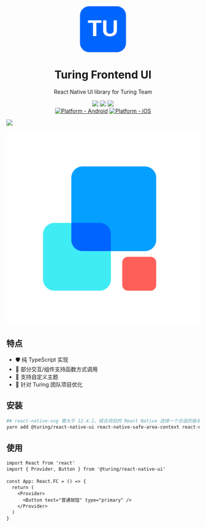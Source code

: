 <div align="center">
<img src="./logo.svg" width="120" />
</div>
<h1 align="center">Turing Frontend UI</h1>

<div align="center">
React Native UI library for Turing Team
</div>

[ui-npm-url]: https://www.npmjs.com/package/@turing/react-native-ui

<div align="center">

[![](https://img.shields.io/npm/v/@turing/react-native-ui.svg)][ui-npm-url]
[![](https://img.shields.io/npm/dm/@turing/react-native-ui.svg)][ui-npm-url]
[![](https://img.shields.io/badge/language-typescript-blue.svg)](https://www.typescriptlang.org/)
<br>
[![Platform - Android](https://img.shields.io/badge/platform-Android-3ddc84.svg?logo=android)](https://www.android.com)
[![Platform - iOS](https://img.shields.io/badge/platform-iOS-000.svg?logo=apple)](https://developer.apple.com/ios)

</div>

![](https://raw.githubusercontent.com/andreasbm/readme/master/assets/lines/rainbow.png)

![](./snapshoot.png)

## 特点

- 🛡 纯 TypeScript 实现
- 🌈 部分交互/组件支持函数方式调用
- 🎨 支持自定义主题
- 🚀 针对 Turing 团队项目优化

## 安装

```bash
## react-native-svg 需大于 12.4.1，结合项目的 React Native 选择一个合适的版本
yarn add @turing/react-native-ui react-native-safe-area-context react-native-svg rc-field-form
```

## 使用

```tsx
import React from 'react'
import { Provider, Button } from '@turing/react-native-ui'

const App: React.FC = () => {
  return (
    <Provider>
      <Button text="普通按钮" type="primary" />
    </Provider>
  )
}
```

<!-- ## Expo

- **Expo demo app**

SDK 53+

<img src="https://qr.expo.dev/eas-update?slug=exp&projectId=610e3121-d086-4484-8023-130dca7937ec&groupId=e1c786d5-e805-4833-a71c-22f98f33f413&host=u.expo.dev" alt="react-native-xiaoshu" width="200">

## 参与开发

欢迎团队成员参与组件库的开发和维护。

## 文档

更多组件的使用方法和示例，请参考内部文档或代码示例。

## Sponsors

<ul style="list-style:none;padding:0;margin:0;">
  <li style="display:flex;align-items:center;gap:16px;">
    <img src="https://zhiyabonsai.com/images/icon.png" alt="知芽App-属于盆景爱好者的专业AI社区" width="48">
    <a target="\_blank" rel="noopener" href="https://zhiyabonsai.com" style="color:#666;">知芽App-属于盆景爱好者的专业AI社区</a>
  </li>
</ul> -->
